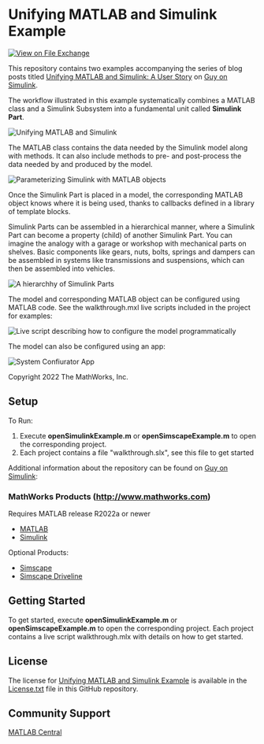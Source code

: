 # Unifying MATLAB and Simulink Example
<!-- This is the "Title of the contribution" that was approved during the Community Contribution Review Process --> 

[![View <File Exchange Title> on File Exchange](https://www.mathworks.com/matlabcentral/images/matlab-file-exchange.svg)](https://www.mathworks.com/matlabcentral/fileexchange/####-file-exchange-title)  
<!-- Add this icon to the README if this repo also appears on File Exchange via the "Connect to GitHub" feature --> 

This repository contains two examples accompanying the series of blog posts titled [Unifying MATLAB and Simulink: A User Story](https://blogs.mathworks.com/simulink/2022/04/22/unifying-matlab-and-simulink-a-user-story-part-1) on [Guy on Simulink](https://blogs.mathworks.com/simulink/).  

The workflow illustrated in this example systematically combines a MATLAB class and a Simulink Subsystem into a fundamental unit called **Simulink Part**. 

![Unifying MATLAB and Simulink](https://blogs.mathworks.com/images/simulink/2022Q2/ML_SL.png)


The MATLAB class contains the data needed by the Simulink model along with methods. It can also include methods to pre- and post-process the data needed by and produced by the model. 

![Parameterizing Simulink with MATLAB objects](https://blogs.mathworks.com/images/simulink/2022Q2/ClassUSedInModel.png)


Once the Simulink Part is placed in a model, the corresponding MATLAB object knows where it is being used, thanks to callbacks defined in a library of template blocks.

Simulink Parts can be assembled in a hierarchical manner, where a Simulink Part can become a property (child) of another Simulink Part. You can imagine the analogy with a garage or workshop with mechanical parts on shelves. Basic components like gears, nuts, bolts, springs and dampers can be assembled in systems like transmissions and suspensions, which can then be assembled into vehicles. 

![A hierarchhy of Simulink Parts](https://blogs.mathworks.com/simulink/files/maskingEvolutionChapter1_13.png)

The model and corresponding MATLAB object can be configured using MATLAB code. See the walkthrough.mxl live scripts included in the project for examples:

![Live script describing how to configure the model programmatically](https://blogs.mathworks.com/images/simulink/2022Q2/liveScriptExample.png)


The model can also be configured using an app:

![System Confiurator App](https://blogs.mathworks.com/images/simulink/2022Q2/usingTheApp.png)

Copyright 2022 The MathWorks, Inc.

## Setup 
To Run:
1. Execute **openSimulinkExample.m** or **openSimscapeExample.m** to open the corresponding project.
2. Each project contains a file "walkthrough.slx", see this file to get started

Additional information about the repository can be found on [Guy on Simulink](https://blogs.mathworks.com/simulink/2022/06/14/unifying-matlab-and-simulink-a-user-story-part-5/): 

### MathWorks Products (http://www.mathworks.com)

Requires MATLAB release R2022a or newer
- [MATLAB](https://www.mathworks.com/products/matlab.html)
- [Simulink](https://www.mathworks.com/products/simulink.html)

Optional Products:
- [Simscape](https://www.mathworks.com/products/simscape.html)
- [Simscape Driveline](https://www.mathworks.com/products/simscape-driveline.html)


## Getting Started 
To get started, execute **openSimulinkExample.m** or **openSimscapeExample.m** to open the corresponding project. Each project contains a live script walkthrough.mlx with details on how to get started.


## License

The license for [Unifying MATLAB and Simulink Example](https://github.com/guirlo/Unifying-MATLAB-and-Simulink-Example) is available in the [License.txt](License.txt) file in this GitHub repository.

## Community Support
[MATLAB Central](https://www.mathworks.com/matlabcentral)

